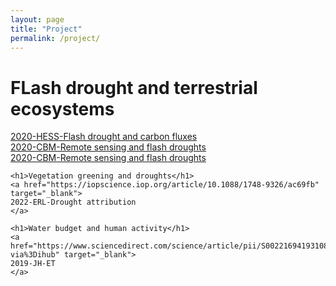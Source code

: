 ```yaml
---
layout: page
title: "Project"
permalink: /project/
---
```

<div class="container">
    <h1>FLash drought and terrestrial ecosystems</h1>
    <a href="https://hess.copernicus.org/articles/24/5579/2020/" target="_blank">
    2020-HESS-Flash drought and carbon fluxes
    </a> 
</div>

<div class="container">
  <a href="https://cbmjournal.biomedcentral.com/articles/10.1186/s13021-020-00156-1" target="_blank">
    2020-CBM-Remote sensing and flash droughts
  </a>
</div>
        
 <div class="container"> 
    <a href="https://cbmjournal.biomedcentral.com/articles/10.1186/s13021-020-00156-1" target="_blank">
    2020-CBM-Remote sensing and flash droughts
    </a>
    
    <h1>Vegetation greening and droughts</h1>
    <a href="https://iopscience.iop.org/article/10.1088/1748-9326/ac69fb" target="_blank">
    2022-ERL-Drought attribution
    </a>

    <h1>Water budget and human activity</h1>
    <a href="https://www.sciencedirect.com/science/article/pii/S0022169419310856?via%3Dihub" target="_blank">
    2019-JH-ET
    </a>
<div>   
    
<html>
  <head>
    <style>
      body {
        background-image: url('/assets/images/drought-vegetation.jpg');
        background-size: cover;
        background-position: center;
        background-attachment: fixed;
      }
    </style>
  </head>
</html>
